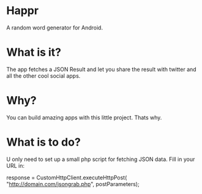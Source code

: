 Happr
==========================

A random word generator for Android.

What is it?
==========================

The app fetches a JSON Result and
let you share the result with twitter and
all the other cool social apps.

Why?
========================== 

You can build amazing apps with 
this little project. Thats why.

What is to do?
==========================

U only need to set up a small php 
script for fetching JSON data. 
Fill in your URL in:

response = CustomHttpClient.executeHttpPost(
					"http://domain.com/jsongrab.php", postParameters);
					
